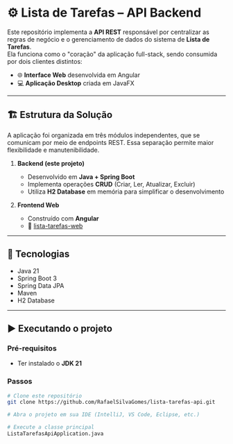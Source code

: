# ⚙️ Lista de Tarefas – API Backend

Este repositório implementa a **API REST** responsável por centralizar as regras de negócio e o gerenciamento de dados do sistema de **Lista de Tarefas**.  
Ela funciona como o "coração" da aplicação full-stack, sendo consumida por dois clientes distintos:  

- 🌐 **Interface Web** desenvolvida em Angular  
- 💻 **Aplicação Desktop** criada em JavaFX  

---

## 🏗️ Estrutura da Solução

A aplicação foi organizada em três módulos independentes, que se comunicam por meio de endpoints REST. Essa separação permite maior flexibilidade e manutenibilidade.

1. **Backend (este projeto)**  
   - Desenvolvido em **Java + Spring Boot**  
   - Implementa operações **CRUD** (Criar, Ler, Atualizar, Excluir)  
   - Utiliza **H2 Database** em memória para simplificar o desenvolvimento  

2. **Frontend Web**  
   - Construído com **Angular**  
   - 🔗 [lista-tarefas-web](https://github.com/iguibarbosa/listadetarefas-WEB)

---

## 🚀 Tecnologias

- Java 21  
- Spring Boot 3  
- Spring Data JPA  
- Maven  
- H2 Database  

---

## ▶️ Executando o projeto

### Pré-requisitos
- Ter instalado o **JDK 21**

### Passos
```bash
# Clone este repositório
git clone https://github.com/RafaelSilvaGomes/lista-tarefas-api.git

# Abra o projeto em sua IDE (IntelliJ, VS Code, Eclipse, etc.)

# Execute a classe principal
ListaTarefasApiApplication.java
